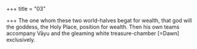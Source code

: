 +++
title = "03"

+++
The one whom these two world-halves begat for wealth, that god will the  goddess, the Holy Place, position for wealth.
Then his own teams accompany Vāyu and the gleaming white
treasure-chamber [=Dawn] exclusively.